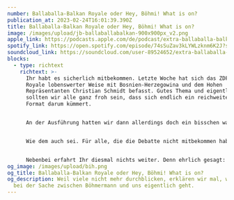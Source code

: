 ```yaml
---
number: Ballaballa-Balkan Royale oder Hey, Böhmi! What is on?
publication_at: 2023-02-24T16:01:39.390Z
title: Ballaballa-Balkan Royale oder Hey, Böhmi! What is on?
image: /images/upload/jb-ballaballabalkan-900x900px_v2.png
apple_link: https://podcasts.apple.com/de/podcast/extra-ballaballa-balkan-royale-oder-hey-b%C3%B6hmi-what-is-on/id1170436903?i=1000601475695
spotify_link: https://open.spotify.com/episode/74sSuZav3kLYWLzknm6K2J?si=aa5821cb2daa4439
soundcloud_link: https://soundcloud.com/user-89524652/extra-ballaballa-balkan-royale-oder-hey-bohmi-what-is-on
blocks:
  - type: richtext
    richtext: >-
      Ihr habt es sicherlich mitbekommen. Letzte Woche hat sich das ZDF Magazin
      Royale lobenswerter Weise mit Bosnien-Herzegowina und dem Hohen
      Repräsentanten Christian Schmidt befasst. Gutes Thema und eigentlich
      sollten wir alle ganz froh sein, dass sich endlich ein reichweitenstarkes
      Format darum kümmert.


      An der Ausführung hatten wir dann allerdings doch ein bisschen was zu meckern. Und das löste dann eine ziemlich große Twitter-Debatte aus. Wir sagen, da wurden ein paar Sachen falsch dargestellt, Böhmi sagt nein, und eine ganze Menge Leute, mit denen wir bis dahin nichts zu tun hatten, sagt nun, dass wir serbische Nationalisten sind oder kroatische Nationalisten...nichts ungewöhnliches eigentlich, aber beides auf einmal?


      Wie dem auch sei. Für alle, die die Debatte nicht mitbekommen haben, haben wir sie hier nochmal zusammengefasst. Im Mittelpunkt steht die Frage, wie viel darf ein Format wie das ZDF Magazin Royale eigentlich weglassen und verkürzen? Und ab wann muss das, was dann übrig bleibt, als falsch bezeichnet werden?


      Nebenbei erfahrt Ihr diesmal nichts weiter. Denn ehrlich gesagt: Diese Woche hatten wir für kaum etwas anderes Zeit.
og_image: /images/upload/bih.png
og_title: Ballaballa-Balkan Royale oder Hey, Böhmi! What is on?
og_description: Weil viele nicht mehr durchblicken, erklären wir mal, worum es
  bei der Sache zwischen Böhmermann und uns eigentlich geht.
---
```

